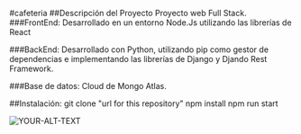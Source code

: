#cafeteria
##Descripción del Proyecto
Proyecto web Full Stack.
###FrontEnd: Desarrollado en un entorno Node.Js utilizando
las librerías de React

###BackEnd: Desarrollado con Python, utilizando pip como gestor de dependencias
e implementando las librerías de Django y Djando Rest Framework.

###Base de datos: Cloud de Mongo Atlas.

##Instalación:
git clone "url for this repository"
npm install
npm run start

<picture>
 <source media="(prefers-color-scheme: dark)" srcset="YOUR-DARKMODE-IMAGE">
 <source media="(prefers-color-scheme: light)" srcset="YOUR-LIGHTMODE-IMAGE">
 <img alt="YOUR-ALT-TEXT" src="YOUR-DEFAULT-IMAGE">
</picture>
